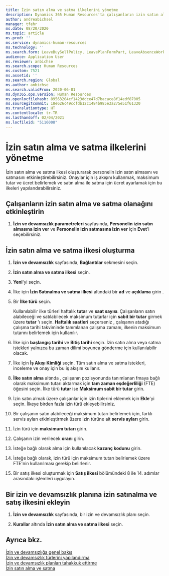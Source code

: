 ```yaml
---
title: İzin satın alma ve satma ilkelerini yönetme
description: Dynamics 365 Human Resources'ta çalışanların izin satın alma ve satma olanağı sağlayabilirsiniz.
author: andreabichsel
manager: tfehr
ms.date: 08/20/2020
ms.topic: article
ms.prod: ''
ms.service: dynamics-human-resources
ms.technology: ''
ms.search.form: LeaveBuySellPolicy, LeavePlanFormPart, LeaveAbsenceWorkspace
audience: Application User
ms.reviewer: anbichse
ms.search.scope: Human Resources
ms.custom: 7521
ms.assetid: ''
ms.search.region: Global
ms.author: anbichse
ms.search.validFrom: 2020-06-01
ms.dyn365.ops.version: Human Resources
ms.openlocfilehash: 89563204cf1423ddce47d7bacace8f14edf87005
ms.sourcegitcommit: 18e626c49ccfdb12c1484b985e3a275e51f61320
ms.translationtype: HT
ms.contentlocale: tr-TR
ms.lasthandoff: 02/04/2021
ms.locfileid: "5116008"
---
```

# <a name="manage-buy-and-sell-leave-policies"></a>İzin satın alma ve satma ilkelerini yönetme

İzin satın alma ve satma ilkesi oluşturarak personelin izin satın almasını ve satmasını etkinleştirebilirsiniz. Onaylar için iş akışını kullanmak, maksimum tutar ve ücret belirlemek ve satın alma ile satma için ücret ayarlamak için bu ilkeleri yapılandırabilirsiniz. 

## <a name="enable-employees-to-buy-and-sell-leave"></a>Çalışanların izin satın alma ve satma olanağını etkinleştirin

1. **İzin ve devamsızlık parametreleri** sayfasında, **Personelin izin satın almasına izin ver** ve **Personelin izin satmasına izin ver** için **Evet**'i seçebilirsiniz.

## <a name="create-a-buy-and-sell-leave-policy"></a>İzin satın alma ve satma ilkesi oluşturma

1. **İzin ve devamsızlık** sayfasında, **Bağlantılar** sekmesini seçin. 

2. **İzin satın alma ve satma ilkesi** seçin.

3. **Yeni**'yi seçin.

4. İlke için **İzin Satınalma ve satma ilkesi** altındaki bir **ad** ve **açıklama** girin . 

5. Bir **İlke türü** seçin. 

   Kullanılabilir ilke türleri haftalık **tutar** ve **saat sayısı**. Çalışanların satın alabileceği ve satılabilecek maksimum tutarlar için **sabit bir tutar** girmek üzere **tutar** 'ı seçin. **Haftalık saatleri** seçerseniz , çalışanın atadığı çalışma tarihi takviminde tanımlanan çalışma zamanı, ilkenin maksimum tutarını belirlemek için kullanılır. 

6. İlke için **başlangıç tarihi** ve **Bitiş tarihi** seçin. İzin satın alma veya satma istekleri yalnızca bu zaman dilimi boyunca gönderme için kullanılabilir olacak. 

7. İlke için **İş Akışı Kimliği** seçin. Tüm satın alma ve satma istekleri, inceleme ve onay için bu iş akışını kullanır. 

8. **İlke satın alma** altında , çalışanın pozisyonunda tanımlanan fmaya bağlı olarak maksimum tutarı aktarmak için **tam zaman eşdeğerliliği** (FTE) öğesini seçin. İlke türü **tutar** ise **Maksimum sabit bir tutar** girin. 

9. İzin satın almak üzere çalışanlar için izin tiplerini eklemek için **Ekle**'yi seçin. İlkeye birden fazla izin türü ekleyebilirsiniz. 

10. Bir çalışanın satın alabileceği maksimum tutarı belirlemek için, farklı servis ayları etkinleştirmek üzere izin türüne ait **servis ayları** girin. 

11. İzin türü için **maksimum tutarı** girin. 

12. Çalışanın izin verilecek **oranı** girin. 

13. İsteğe bağlı olarak alma için kullanılacak **kazanç kodunu** girin. 

14. İsteğe bağlı olarak, izin türü için maksimum tutarı belirlemek üzere FTE'nin kullanılması gerekip belirlenir. 

15. Bir satış ilkesi oluşturmak için **Satış ilkesi** bölümündeki 8 ile 14. adımlar arasındaki işlemleri uygulayın. 

## <a name="add-the-buy-and-sell-leave-policy-to-a-leave-and-absence-plan"></a>Bir izin ve devamsızlık planına izin satınalma ve satış ilkesini ekleyin

1. **İzin ve devamsızlık** sayfasında, bir izin ve devamsızlık planı seçin.

2. **Kurallar** altında **İzin satın alma ve satma ilkesi** seçin.

## <a name="see-also"></a>Ayrıca bkz.

[İzin ve devamsızlığa genel bakış](hr-leave-and-absence-overview.md)</br>
[İzin ve devamsızlık türlerini yapılandırma](hr-leave-and-absence-types.md)</br>
[İzin ve devamsızlık planları tahakkuk ettirme](hr-leave-and-absence-accrue.md)</br>
[İzin satın alma ve satma](hr-employee-self-service-buy-sell-leave.md)

